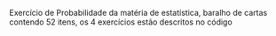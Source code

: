 Exercício de Probabilidade da matéria de estatística, baralho de cartas contendo 52 itens, os 4 exercícios estão descritos no código
